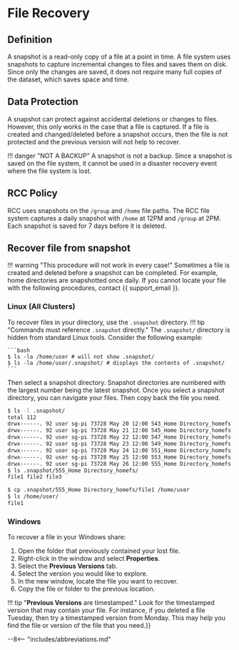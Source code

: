 # File Recovery

## Definition

A snapshot is a read-only copy of a file at a point in time. A file system uses snapshots to capture incremental changes to files and saves them on disk. Since only the changes are saved, it does not require many full copies of the dataset, which saves space and time.

## Data Protection

A snapshot can protect against accidental deletions or changes to files. However, this only works in the case that a file is captured. If a file is created and changed/deleted before a snapshot occurs, then the file is not protected and the previous version will not help to recover.

!!! danger "NOT A BACKUP"
    A snapshot is not a backup. Since a snapshot is saved on the file system, it cannot be used in a disaster recovery event where the file system is lost.

## RCC Policy

RCC uses snapshots on the `/group` and `/home` file paths. The RCC file system captures a daily snapshot with `/home` at 12PM and `/group` at 2PM. Each snapshot is saved for 7 days before it is deleted.

## Recover file from snapshot

!!! warning "This procedure will not work in every case!"
    Sometimes a file is created and deleted before a snapshot can be completed. For example, home directories are snapshotted once daily. If you cannot locate your file with the following procedures, contact {{ support_email }}.

### Linux (All Clusters)

To recover files in your directory, use the `.snapshot` directory.
!!! tip "Commands must reference `.snapshot` directly."
    The `.snapshot/` directory is hidden from standard Linux tools. Consider the following example:

    ```bash
    $ ls -la /home/user # will not show .snapshot/
    $ ls -la /home/user/.snapshot/ # displays the contents of .snapshot/
    ```

Then select a snapshot directory. Snapshot directories are numbered with the largest number being the latest snapshot. Once you select a snapshot directory, you can navigate your files. Then copy back the file you need.

<!-- markdownlint-disable MD046 -->
```bash
$ ls -l .snapshot/
total 112
drwx------. 92 user sg-pi 73728 May 20 12:00 543_Home Directory_homefs
drwx------. 92 user sg-pi 73728 May 21 12:00 545_Home Directory_homefs
drwx------. 92 user sg-pi 73728 May 22 12:00 547_Home Directory_homefs
drwx------. 92 user sg-pi 73728 May 23 12:00 549_Home Directory_homefs
drwx------. 92 user sg-pi 73728 May 24 12:00 551_Home Directory_homefs
drwx------. 92 user sg-pi 73728 May 25 12:00 553_Home Directory_homefs
drwx------. 92 user sg-pi 73728 May 26 12:00 555_Home Directory_homefs
$ ls .snapshot/555_Home Directory_homefs/
file1 file2 file3

$ cp .snapshot/555_Home Directory_homefs/file1 /home/user
$ ls /home/user/
file1
```
<!-- markdownlint-enable MD046 -->

### Windows

To recover a file in your Windows share:

1. Open the folder that previously contained your lost file.
2. Right-click in the window and select **Properties**.
3. Select the **Previous Versions** tab.
4. Select the version you would like to explore.
5. In the new window, locate the file you want to recover.
6. Copy the file or folder to the previous location.

!!! tip "**Previous Versions** are timestamped."
    Look for the timestamped version that may contain your file. For instance, if you deleted a file Tuesday, then try a timestamped version from Monday. This may help you find the file or version of the file that you need.}}

--8<-- "includes/abbreviations.md"
